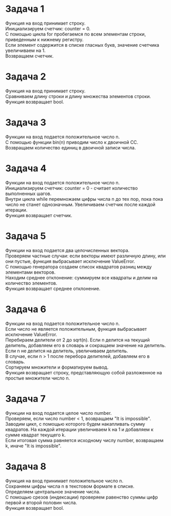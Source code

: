 # Задача 1  
Функция на вход принимает строку.  
Инициализируем счетчик: counter = 0.  
С помощью цикла for пробегаемся по всем элементам строки, приведенным к нижнему регистру.  
Если элемент содержится в списке гласных букв, значение счетчика увеличиваем на 1.  
Возвращаем счетчик.  

# Задача 2  
Функция на вход принимает строку.  
Сравниваем длину строки и длину множества элементов строки.  
Функция возвращает bool.  

# Задача 3
Функции на вход подается положительное число n.  
С помощью функции bin(n) приводим число к двоичной СС.  
Возвращаем количество единиц в двоичной записи числа.  

# Задача 4  
Функции на вход подается положительное число n.  
Инициализируем счетчик: counter = 0 - считает количество выполненных шагов.  
Внутри цикла while перемножаем цифры числа n до тех пор, пока пока число не станет однозначным. Увеличиваем счетчик после каждой итерации.  
Функция возвращает счетчик.  

# Задача 5  
Функции на вход подается два целочисленных вектора.  
Проверяем частные случаи: если векторы имеют различную длину, или они пустые, функция выбрасывает исключение ValueError.  
С помощью генератора создаем список квадратов разниц между элементами векторов.  
Находим среднее отклонение: суммируем все квадраты и делим на количество элементов.  
Функция возвращает среднее отклонение.  

# Задача 6
Функции на вход подается положительное число n.  
Если число не является положительным, функция выбрасывает исключение ValueError.  
Перебираем делители от 2 до sqrt(n). Если n делится на текущий делитель, добавляем его в словарь и сокращаем значение на делитель.  
Если n не делится на делитель, увеличиваем делитель.  
В случае, если n > 1 после перебора делителей, добавляем его в словарь.  
Сортируем множители и форматируем вывод.   
Функция возвращает строку, представляющую собой разложенное на простые множители число n.  

# Задача 7   
Функции на вход подается целое число number.   
Проверяем, если число number < 1, возвращаем "It is impossible".  
Заводим цикл, с помощью которого будем накапливать сумму квадратов. На каждой итерации увеличиваем k на 1 и добавляем к сумме квадрат текущего k.  
Если итоговая сумма равняется исходному числу number, возвращаем k, иначе "It is impossible".  

# Задача 8  
Функция на вход принимает положительное число n.  
Сохраняем цифры числа n в текстовом формате в списке.  
Определяем центральное значение числа.  
С помощью срезов (индексации) проверяем равенство суммы цифр первой и второй половин числа.  
Функция возвращает bool.  
